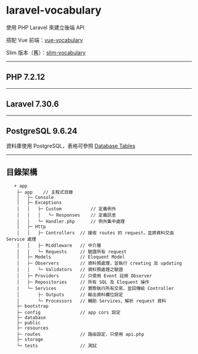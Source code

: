 # laravel-vocabulary

使用 PHP Laravel 來建立後端 API

搭配 Vue 前端：[vue-vocabulary](https://github.com/tk50486yui/vue-vocabulary.git)

Slim 版本（舊）：[slim-vocabulary](https://github.com/tk50486yui/slim-vocabulary.git)

---
## PHP 7.2.12

---
## Laravel 7.30.6

---
## PostgreSQL 9.6.24

資料庫使用 PostgreSQL，表格可參照 [Database Tables](table/tables.sql)

---
## 目錄架構
```    
   + app
    ├─ app    // 主程式目錄
    │   ├─ Console
    │   ├─ Exceptions
    │   │   ├─ Custom           // 定義例外
    │   │   │   └─ Responses    // 定義訊息
    │   │   └─ Handler.php      // 例外集中處理
    │   ├─ Http
    │   │   ├─ Controllers  // 接收 routes 的 request，並將資料交由 Service 處理
    │   │   ├─ Middleware   // 中介層
    │   │   └─ Requests     // 驗證所有 request
    │   ├─ Models           // Eloquent Model
    │   ├─ Observers        // 資料預處理，並執行 creating 及 updating
    │   │   └─ Validators   // 資料預處理之驗證
    │   ├─ Providers        // 只使用 Event 註冊 Observer
    │   ├─ Repositories     // 所有 SQL 及 Eloquent 操作
    │   └─ Services         // 實際執行所有交易，並回傳給 Controller
    │       ├─ Outputs      // 輸出資料欄位設定
    │       └─ Processors   // 輔助 Services，解析 request 資料
    ├─ bootstrap
    ├─ config               // app cors 設定
    ├─ database
    ├─ public
    ├─ resources
    ├─ routes               // 路由設定，只使用 api.php
    ├─ storage
    └─ tests                // 測試

```